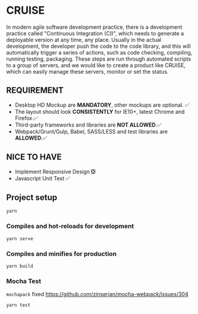 # CRUISE

In modern agile software development practice, there is a development practice called "Continuous Integration (CI)", which needs to generate  a deployable version at any time, any place. Usually in the actual development, the developer push the code  to the code library, and this will automatically trigger a series of actions, such as code checking, compiling, running testing, packaging. These steps are run through automated scripts to a group of servers, and we would like to create a product like CRUISE, which can easily manage these servers, monitor or set the status.

## REQUIREMENT

- Desktop HD Mockup are **MANDATORY**, other mockups are optional. ✅
- The layout should look **CONSISTENTLY** for IE10+, latest Chrome and Firefox.✅
- Third-party frameworks and libraries are **NOT ALLOWED**.✅
- Webpack/Grunt/Gulp, Babel, SASS/LESS and test libraries are **ALLOWED**.✅

## NICE TO HAVE

- Implement Responsive Design ❎
- Javascript Unit Test ✅

## Project setup
```
yarn
```

### Compiles and hot-reloads for development
```
yarn serve
```

### Compiles and minifies for production
```
yarn build
```

### Mocha Test

`mochapack` fixed https://github.com/zinserjan/mocha-webpack/issues/304

```
yarn test
```
